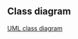 ## Class diagram

[UML class diagram](https://lucid.app/lucidchart/6dd51b1e-a25a-48b5-b8d2-f74335bd2b0c/edit?view_items=vg-7zj6oK_n6&invitationId=inv_8e6da83f-dff5-495b-8add-580ffe326b67)